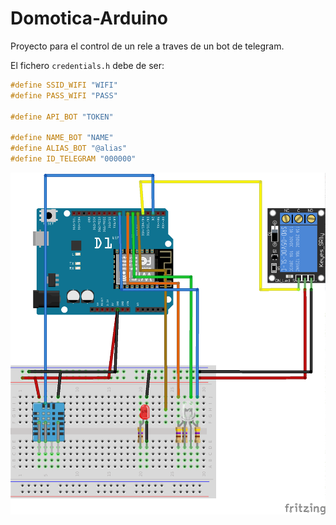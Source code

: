 # Domotica-Arduino
Proyecto para el control de un rele a traves de un bot de telegram.


El fichero `credentials.h` debe de ser:
```c
#define SSID_WIFI "WIFI"
#define PASS_WIFI "PASS"

#define API_BOT "TOKEN"

#define NAME_BOT "NAME"
#define ALIAS_BOT "@alias"
#define ID_TELEGRAM "000000"
```

![](esquema_bb.png)
